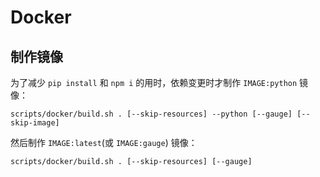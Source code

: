 # Docker

## 制作镜像

为了减少 `pip install` 和 `npm i` 的用时，依赖变更时才制作 `IMAGE:python` 镜像：

```shell
scripts/docker/build.sh . [--skip-resources] --python [--gauge] [--skip-image]
```

然后制作 `IMAGE:latest`(或 `IMAGE:gauge`) 镜像：

```
scripts/docker/build.sh . [--skip-resources] [--gauge]
```
